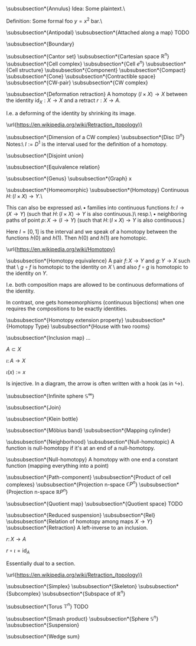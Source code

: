 
\subsubsection*{Annulus}
Idea:
Some plaintext.\\

Definition:
Some formal foo $y=x^2$ bar.\\

\subsubsection*{Antipodal}
\subsubsection*{Attached along a map}
TODO

\subsubsection*{Boundary}

\subsubsection*{Cantor set}
\subsubsection*{Cartesian space ${\mathbb R}^n$}
\subsubsection*{Cell complex}
\subsubsection*{Cell $e^n$}
\subsubsection*{Cell structure}
\subsubsection*{Component}
\subsubsection*{Compact}
\subsubsection*{Cone}
\subsubsection*{Contractible space}
\subsubsection*{CW-pair}
\subsubsection*{CW complex}

\subsubsection*{Deformation retraction}
A homotopy $(I\times X)\to X$
between the identity $\mathrm{id}_X:X\to X$ and a retract $r:X\to A$.

I.e. a deforming of the identity by shrinking its image.

\url{https://en.wikipedia.org/wiki/Retraction_(topology)}

\subsubsection*{Dimension of a CW complex}
\subsubsection*{Disc ${\mathbb D}^n$}
Notes:\\
$I:=D^1$ is the interval used for the definition of a homotopy.

\subsubsection*{Disjoint union}

\subsubsection*{Equivalence relation}

\subsubsection*{Genus}
\subsubsection*{Graph}
x

\subsubsection*{Homeomorphic}
\subsubsection*{Homotopy}
Continuous $H\colon (I\times X)\to Y$.\\

This can also be expressed as\\
$\bullet$ families into continuous functions $h\colon I\to (X\to Y)$ (such that $H\colon (I\times X)\to Y$ is also continuous.)\\
resp.\\
$\bullet$ neighboring paths of point $p\colon X\to (I\to Y)$ (such that $H\colon (I\times X)\to Y$ is also continuous.)

Here $I=[0,1]$ is the interval and we speak of a homotopy between the functions $h(0)$ and $h(1)$. 
Then $h(0)$ and $h(1)$ are homotopic.

\url{https://en.wikipedia.org/wiki/Homotopy}

\subsubsection*{Homotopy equivalence}
A pair $f\colon X\to Y$ and $g\colon Y\to X$ such that \\
$g\circ f$ is homotopic to the identity on $X$ \\
and also $f\circ g$ is homotopic to the identity on $Y$.

I.e. both composition maps are allowed to be continuous deformations of the identity. 

In contrast, one gets homeomorphisms (continuous bijections) when one requires the compositions to be exactly identities.

\subsubsection*{Homotopy extension property}
\subsubsection*{Homotopy Type}
\subsubsection*{House with two rooms}

\subsubsection*{Inclusion map}
...

$A\subset X$

$\iota\colon A\to X$

$\iota(x):=x$

Is injective. In a diagram, the arrow is often written with a hook (as in $\hookrightarrow$).

\subsubsection*{Infinite sphere ${\mathbb S}^\infty$}

\subsubsection*{Join}

\subsubsection*{Klein bottle}

\subsubsection*{Möbius band}
\subsubsection*{Mapping cylinder}

\subsubsection*{Neighborhood}
\subsubsection*{Null-homotopic}
A function is null-homotopy if it's at an end of a null-homotopy.

\subsubsection*{Null-homotopy}
A homotopy with one end a constant function (mapping everything into a point)

\subsubsection*{Path-component}
\subsubsection*{Product of cell complexes}
\subsubsection*{Projection n-space ${\mathbb C}P^n$}
\subsubsection*{Projection n-space ${\mathbb R}P^n$}

\subsubsection*{Quotient map}
\subsubsection*{Quotient space}
TODO

\subsubsection*{Reduced suspension}
\subsubsection*{Rel}
\subsubsection*{Relation of homotopy among maps $X\to Y$}
\subsubsection*{Retraction}
A left-inverse to an inclusion.

$r\colon X\to A$

$r\circ\iota=\mathrm{id}_A$

Essentially dual to a section.

\url{https://en.wikipedia.org/wiki/Retraction_(topology)}

\subsubsection*{Simplex}
\subsubsection*{Skeleton}
\subsubsection*{Subcomplex}
\subsubsection*{Subspace of ${\mathbb R}^n$}

\subsubsection*{Torus ${\mathbb T}^n$}
TODO


\subsubsection*{Smash product}
\subsubsection*{Sphere ${\mathbb S}^n$}
\subsubsection*{Suspension}

\subsubsection*{Wedge sum}
